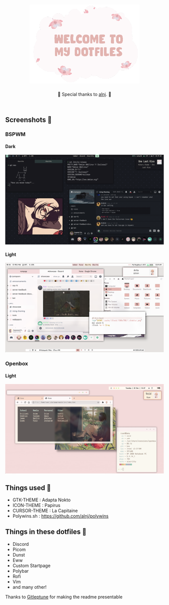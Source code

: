 
<h1 align="center"><img src=/Screenshots/seaweed-dotfiles-readme-logo.png alt="Welcome to my dotfiles" height=250px width=350px /></h1>
<p align="center">🌺 Special thanks to <a href="https://github.com/alnj">alnj</a>. 🌺</p>
<br>

## Screenshots 🌺

### BSPWM

#### Dark

![Debian](/Debian/Screenshots/1622234974.png?raw=true "BSPWM")

#### Light

![Artix](/Screenshots/tabbed.png?raw=true "BSPWM")</br>

### Openbox

#### Light

![Void](/Screenshots/openbox.png?raw=true "Openbox")

## Things used 🌺

* GTK-THEME : Adapta Nokto
* ICON-THEME : Papirus
* CURSOR-THEME : La Capitaine
* Polywins.sh : https://github.com/alnj/polywins

## Things in these dotfiles 🌺

* Discord
* Picom
* Dunst
* Eww
* Custom Startpage
* Polybar
* Rofi
* Vim
* and many other!

<p align center> Thanks to <a href="https://github.com/Gitleptune">Gitleptune</a> for making the readme presentable</p>
